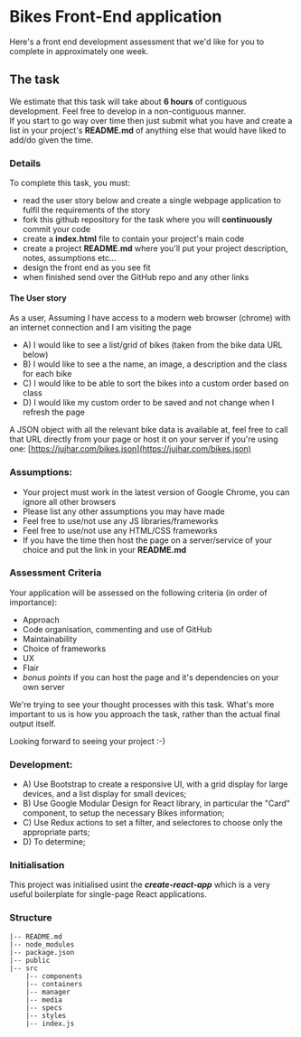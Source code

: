 ﻿# Bikes Front-End application

Here's a front end development assessment that we'd like for you to complete in approximately one week.  

## The task
We estimate that this task will take about **6 hours** of contiguous development.  Feel free to develop in a non-contiguous manner.  
If you start to go way over time then just submit what you have and create a list in your project's **README.md** of anything else that would have liked to add/do given the time.

### Details
To complete this task, you must:
- read the user story below and create a single webpage application to fulfil the requirements of the story
- fork this github repository for the task where you will **continuously** commit your code
- create a **index.html** file to contain your project's main code
- create a project **README.md** where you'll put your project description, notes, assumptions etc...
- design the front end as you see fit
- when finished send over the GitHub repo and any other links

#### The User story
As a user,
Assuming I have access to a modern web browser (chrome) with an internet connection and I am visiting the page
- A) I would like to see a list/grid of bikes (taken from the bike data URL below)
- B) I would like to see a the name, an image, a description and the class for each bike
- C) I would like to be able to sort the bikes into a custom order based on class
- D) I would like my custom order to be saved and not change when I refresh the page

A JSON object with all the relevant bike data is available at, feel free to call that URL directly from your page or host it on your server if you're using one: [https://jujhar.com/bikes.json](https://jujhar.com/bikes.json)

### Assumptions:
- Your project must work in the latest version of Google Chrome, you can ignore all other browsers
- Please list any other assumptions you may have made
- Feel free to use/not use any JS libraries/frameworks
- Feel free to use/not use any HTML/CSS frameworks
- If you have the time then host the page on a server/service of your choice and put the link in your **README.md**

### Assessment Criteria
Your application will be assessed on the following criteria (in order of importance):

- Approach
- Code organisation, commenting and use of GitHub
- Maintainability
- Choice of frameworks
- UX
- Flair
- *bonus points* if you can host the page and it's dependencies on your own server

We're trying to see your thought processes with this task. What's more important to us is how you approach the task, rather than the actual final output itself.

Looking forward to seeing your project :-)


### Development:
- A) Use Bootstrap to create a responsive UI, with a grid display for large devices, and a list display for small devices;
- B) Use Google Modular Design for React library, in particular the "Card" component, to setup the necessary Bikes information;
- C) Use Redux actions to set a filter, and selectores to choose only the appropriate parts;
- D) To determine;

### Initialisation

This project was initialised usint the ***create-react-app*** which is a very useful boilerplate for single-page React applications.

### Structure

```
|-- README.md
|-- node_modules
|-- package.json
|-- public
|-- src
    |-- components
    |-- containers
    |-- manager
    |-- media
    |-- specs
    |-- styles
    |-- index.js
```

